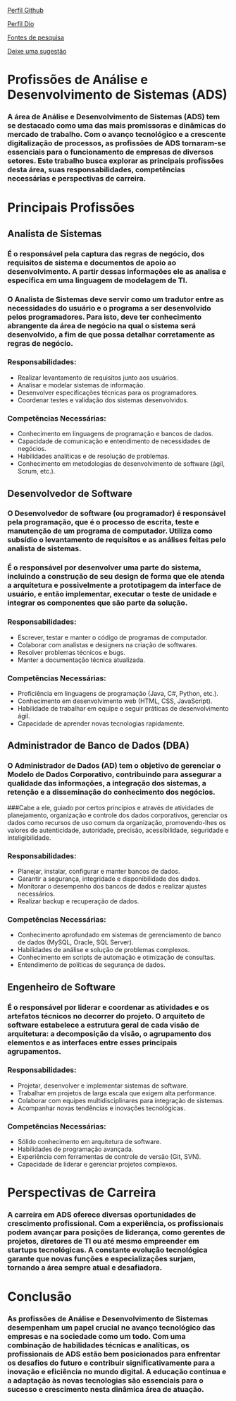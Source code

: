
[Perfil Github](https://github.com/viictorf)

[Perfil Dio](https://github.com/viictorf/projetoUni/blob/main/victordlf_ads.png) 

[Fontes de pesquisa]()

[Deixe uma sugestão](https://github.com/viictorf/projetoUni/issues)

# **Profissões de Análise e Desenvolvimento de Sistemas (ADS)**

### A área de Análise e Desenvolvimento de Sistemas (ADS) tem se destacado como uma das mais promissoras e dinâmicas do mercado de trabalho. Com o avanço tecnológico e a crescente digitalização de processos, as profissões de ADS tornaram-se essenciais para o funcionamento de empresas de diversos setores. Este trabalho busca explorar as principais profissões desta área, suas responsabilidades, competências necessárias e perspectivas de carreira.

# Principais Profissões 
## Analista de Sistemas
### É o responsável pela captura das regras de negócio, dos requisitos de sistema e documentos de apoio ao desenvolvimento. A partir dessas informações ele as analisa e especifica em uma linguagem de modelagem de TI.
### O Analista de Sistemas deve servir como um tradutor entre as necessidades do usuário e o programa a ser desenvolvido pelos programadores. Para isto, deve ter conhecimento abrangente da área de negócio na qual o sistema será desenvolvido, a fim de que possa detalhar corretamente as regras de negócio.

### Responsabilidades:
* Realizar levantamento de requisitos junto aos usuários.
* Analisar e modelar sistemas de informação.
* Desenvolver especificações técnicas para os programadores.
* Coordenar testes e validação dos sistemas desenvolvidos.

### Competências Necessárias:
* Conhecimento em linguagens de programação e bancos de dados.
* Capacidade de comunicação e entendimento de necessidades de negócios.
* Habilidades analíticas e de resolução de problemas.
* Conhecimento em metodologias de desenvolvimento de software (ágil, Scrum, etc.).

## Desenvolvedor de Software
### O Desenvolvedor de software (ou programador) é responsável pela programação, que é o processo de escrita, teste e manutenção de um programa de computador. Utiliza como subsídio o levantamento de requisitos e as análises feitas pelo analista de sistemas.
### É o responsável por desenvolver uma parte do sistema, incluindo a construção de seu design de forma que ele atenda a arquitetura e possivelmente a prototipagem da interface de usuário, e então implementar, executar o teste de unidade e integrar os componentes que são parte da solução.

### Responsabilidades:
* Escrever, testar e manter o código de programas de computador.
* Colaborar com analistas e designers na criação de softwares.
* Resolver problemas técnicos e bugs.
* Manter a documentação técnica atualizada.

### Competências Necessárias:
* Proficiência em linguagens de programação (Java, C#, Python, etc.).
* Conhecimento em desenvolvimento web (HTML, CSS, JavaScript).
* Habilidade de trabalhar em equipe e seguir práticas de desenvolvimento ágil.
* Capacidade de aprender novas tecnologias rapidamente.

## Administrador de Banco de Dados (DBA)
### O Administrador de Dados (AD) tem o objetivo de gerenciar o Modelo de Dados Corporativo, contribuindo para assegurar a qualidade das informações, a integração dos sistemas, a retenção e a disseminação do conhecimento dos negócios.
###Cabe a ele, guiado por certos princípios e através de atividades de planejamento, organização e controle dos dados corporativos, gerenciar os dados como recursos de uso comum da organização, promovendo-lhes os valores de autenticidade, autoridade, precisão, acessibilidade, seguridade e inteligibilidade.

### Responsabilidades:
* Planejar, instalar, configurar e manter bancos de dados.
* Garantir a segurança, integridade e disponibilidade dos dados.
* Monitorar o desempenho dos bancos de dados e realizar ajustes necessários.
* Realizar backup e recuperação de dados.
### Competências Necessárias:
* Conhecimento aprofundado em sistemas de gerenciamento de banco de dados (MySQL, Oracle, SQL Server).
* Habilidades de análise e solução de problemas complexos.
* Conhecimento em scripts de automação e otimização de consultas.
* Entendimento de políticas de segurança de dados.

## Engenheiro de Software
### É o responsável por liderar e coordenar as atividades e os artefatos técnicos no decorrer do projeto. O arquiteto de software estabelece a estrutura geral de cada visão de arquitetura: a decomposição da visão, o agrupamento dos elementos e as interfaces entre esses principais agrupamentos.

### Responsabilidades:
* Projetar, desenvolver e implementar sistemas de software.
* Trabalhar em projetos de larga escala que exigem alta performance.
* Colaborar com equipes multidisciplinares para integração de sistemas.
* Acompanhar novas tendências e inovações tecnológicas.

### Competências Necessárias:
* Sólido conhecimento em arquitetura de software.
* Habilidades de programação avançada.
* Experiência com ferramentas de controle de versão (Git, SVN).
* Capacidade de liderar e gerenciar projetos complexos.

# Perspectivas de Carreira
### A carreira em ADS oferece diversas oportunidades de crescimento profissional. Com a experiência, os profissionais podem avançar para posições de liderança, como gerentes de projetos, diretores de TI ou até mesmo empreender em startups tecnológicas. A constante evolução tecnológica garante que novas funções e especializações surjam, tornando a área sempre atual e desafiadora.

# Conclusão
### As profissões de Análise e Desenvolvimento de Sistemas desempenham um papel crucial no avanço tecnológico das empresas e na sociedade como um todo. Com uma combinação de habilidades técnicas e analíticas, os profissionais de ADS estão bem posicionados para enfrentar os desafios do futuro e contribuir significativamente para a inovação e eficiência no mundo digital. A educação contínua e a adaptação às novas tecnologias são essenciais para o sucesso e crescimento nesta dinâmica área de atuação.
